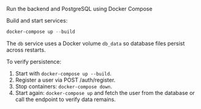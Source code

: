 Run the backend and PostgreSQL using Docker Compose

Build and start services:

```powershell
docker-compose up --build
```

The `db` service uses a Docker volume `db_data` so database files persist across restarts.

To verify persistence:

1. Start with `docker-compose up --build`.
2. Register a user via POST /auth/register.
3. Stop containers: `docker-compose down`.
4. Start again: `docker-compose up` and fetch the user from the database or call the endpoint to verify data remains.
